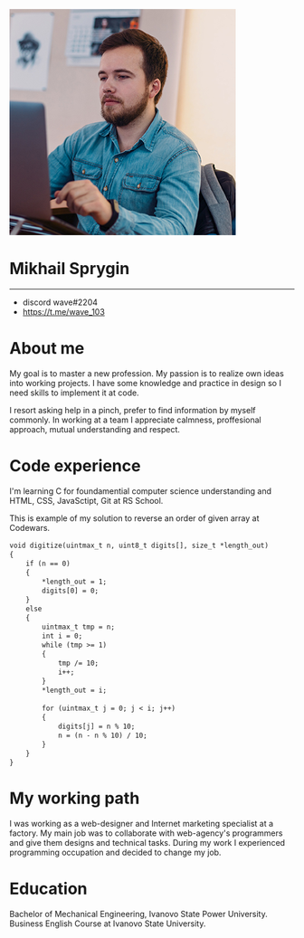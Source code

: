 ![my-photo](./photo_1.jpg)
# Mikhail Sprygin
---
- discord wave#2204
- https://t.me/wave_103

# About me
My goal is to master a new profession. My passion is to realize own ideas into working projects. I have some knowledge and practice in design so I need skills to implement it at code.

I resort asking help in a pinch, prefer to find information by myself commonly. In working at a team I appreciate calmness, proffesional approach, mutual understanding and respect. 

# Code experience
I'm learning C for foundamential computer science understanding and HTML, CSS, JavaSctipt, Git at RS School.

This is example of my solution to reverse an order of given array at Codewars.
```
void digitize(uintmax_t n, uint8_t digits[], size_t *length_out)
{
    if (n == 0)
    {
        *length_out = 1;
        digits[0] = 0;
    }
    else
    {
        uintmax_t tmp = n;
        int i = 0;
        while (tmp >= 1)
        {
            tmp /= 10;
            i++;
        }
        *length_out = i;

        for (uintmax_t j = 0; j < i; j++)
        {
            digits[j] = n % 10;
            n = (n - n % 10) / 10;
        }
    }
}
```
# My working path
I was working as a web-designer and Internet marketing specialist at a factory. My main job was to collaborate with web-agency's programmers and give them designs and technical tasks. During my work I experienced programming occupation and decided to change my job.

# Education
Bachelor of Mechanical Engineering, Ivanovo State Power University.
Business English Course at Ivanovo State University.